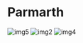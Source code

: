 # Parmarth
![img5](https://user-images.githubusercontent.com/65726752/209807117-4e3e2710-3e3b-41c5-b181-09d329c16db6.jpeg)
![img2](https://user-images.githubusercontent.com/65726752/209807428-59a62b4e-76f7-41a8-a58f-56a5ca922df8.jpeg)
![img4](https://user-images.githubusercontent.com/65726752/209807699-4db93de1-ec23-4067-b032-708e16551866.jpeg)

